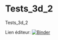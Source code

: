 # Tests_3d_2
Tests_3d_2

Lien éditeur:
[![Binder](https://mybinder.org/badge_logo.svg)](https://mybinder.org/v2/gh/dfialaire/Tests_3d_2/tree/master/HEAD)
